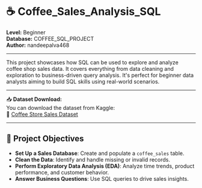 # ☕ Coffee_Sales_Analysis_SQL

**Level:** Beginner  
**Database:** COFFEE_SQL_PROJECT  
**Author:** nandeepalva468

---

This project showcases how SQL can be used to explore and analyze coffee shop sales data. It covers everything from data cleaning and exploration to business-driven query analysis. It's perfect for beginner data analysts aiming to build SQL skills using real-world scenarios.

---

📥 **Dataset Download:**  
You can download the dataset from Kaggle:  
🔗 [Coffee Store Sales Dataset](https://www.kaggle.com/datasets/reignrichard/coffee-store-sales?select=Coffe_sales.xlsx)

---
## 📌 Project Objectives

- **Set Up a Sales Database**: Create and populate a `coffee_sales` table.
- **Clean the Data**: Identify and handle missing or invalid records.
- **Perform Exploratory Data Analysis (EDA)**: Analyze time trends, product performance, and customer behavior.
- **Answer Business Questions**: Use SQL queries to drive sales insights.
